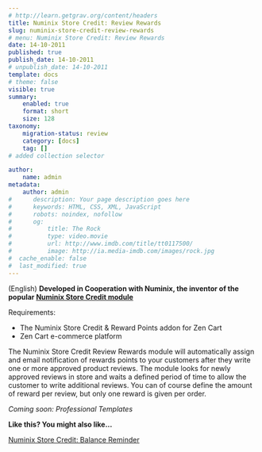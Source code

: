 ```yaml
---
# http://learn.getgrav.org/content/headers
title: Numinix Store Credit: Review Rewards
slug: numinix-store-credit-review-rewards
# menu: Numinix Store Credit: Review Rewards
date: 14-10-2011
published: true
publish_date: 14-10-2011
# unpublish_date: 14-10-2011
template: docs
# theme: false
visible: true
summary:
    enabled: true
    format: short
    size: 128
taxonomy:
    migration-status: review
    category: [docs]
    tag: []
# added collection selector

author:
    name: admin
metadata:
    author: admin
#      description: Your page description goes here
#      keywords: HTML, CSS, XML, JavaScript
#      robots: noindex, nofollow
#      og:
#          title: The Rock
#          type: video.movie
#          url: http://www.imdb.com/title/tt0117500/
#          image: http://ia.media-imdb.com/images/rock.jpg
#  cache_enable: false
#  last_modified: true
---
```


(English) **Developed in Cooperation with Numinix, the inventor of the popular [Numinix Store Credit module]( http://www.numinix.com/zen-cart-modules/taxes-order-totals/store-credit-and-rewards-points)**

Requirements:

- The Numinix Store Credit & Reward Points addon for Zen Cart
- Zen Cart e-commerce platform

The Numinix Store Credit Review Rewards module will automatically assign and email notification of rewards points to your customers after they write one or more approved product reviews. The module looks for newly approved reviews in store and waits a defined period of time to allow the customer to write additional reviews. You can of course define the amount of reward per review, but only one reward is given per order.

*Coming soon: Professional Templates*

**Like this? You might also like…**

[Numinix Store Credit: Balance Reminder](http://www.mailbeez.com/documentation/mailbeez/numinix_sc_balance_reminder/ "Numinix Store Credit: Balance Reminder BETA")

 
